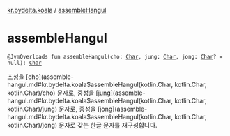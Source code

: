 [kr.bydelta.koala](index.md) / [assembleHangul](./assemble-hangul.md)

# assembleHangul

`@JvmOverloads fun assembleHangul(cho: `[`Char`](https://kotlinlang.org/api/latest/jvm/stdlib/kotlin/-char/index.html)`, jung: `[`Char`](https://kotlinlang.org/api/latest/jvm/stdlib/kotlin/-char/index.html)`, jong: `[`Char`](https://kotlinlang.org/api/latest/jvm/stdlib/kotlin/-char/index.html)`? = null): `[`Char`](https://kotlinlang.org/api/latest/jvm/stdlib/kotlin/-char/index.html)

초성을 [cho](assemble-hangul.md#kr.bydelta.koala$assembleHangul(kotlin.Char, kotlin.Char, kotlin.Char)/cho) 문자로, 중성을 [jung](assemble-hangul.md#kr.bydelta.koala$assembleHangul(kotlin.Char, kotlin.Char, kotlin.Char)/jung) 문자로, 종성을 [jong](assemble-hangul.md#kr.bydelta.koala$assembleHangul(kotlin.Char, kotlin.Char, kotlin.Char)/jong) 문자로 갖는 한글 문자를 재구성합니다.

